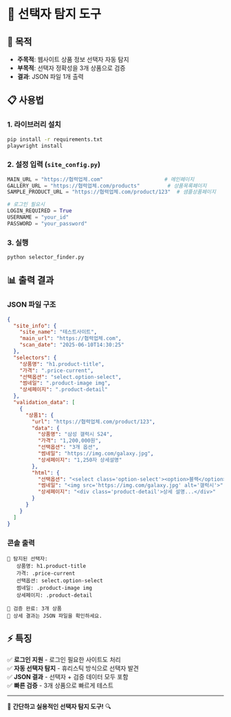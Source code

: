 # 🎯 선택자 탐지 도구

## 🚀 목적
- **주목적**: 웹사이트 상품 정보 선택자 자동 탐지
- **부목적**: 선택자 정확성을 3개 상품으로 검증
- **결과**: JSON 파일 1개 출력

## 📋 사용법

### 1. 라이브러리 설치
```bash
pip install -r requirements.txt
playwright install
```

### 2. 설정 입력 (`site_config.py`)
```python
MAIN_URL = "https://협력업체.com"                    # 메인페이지
GALLERY_URL = "https://협력업체.com/products"         # 상품목록페이지  
SAMPLE_PRODUCT_URL = "https://협력업체.com/product/123"  # 샘플상품페이지

# 로그인 필요시
LOGIN_REQUIRED = True
USERNAME = "your_id"
PASSWORD = "your_password"
```

### 3. 실행
```bash
python selector_finder.py
```

## 📊 출력 결과

### JSON 파일 구조
```json
{
  "site_info": {
    "site_name": "테스트사이트",
    "main_url": "https://협력업체.com",
    "scan_date": "2025-06-10T14:30:25"
  },
  "selectors": {
    "상품명": "h1.product-title",
    "가격": ".price-current",
    "선택옵션": "select.option-select",
    "썸네일": ".product-image img",
    "상세페이지": ".product-detail"
  },
  "validation_data": [
    {
      "상품1": {
        "url": "https://협력업체.com/product/123",
        "data": {
          "상품명": "삼성 갤럭시 S24",
          "가격": "1,200,000원",
          "선택옵션": "3개 옵션",
          "썸네일": "https://img.com/galaxy.jpg",
          "상세페이지": "1,250자 상세설명"
        },
        "html": {
          "선택옵션": "<select class='option-select'><option>블랙</option></select>",
          "썸네일": "<img src='https://img.com/galaxy.jpg' alt='갤럭시'>",
          "상세페이지": "<div class='product-detail'>상세 설명...</div>"
        }
      }
    }
  ]
}
```

### 콘솔 출력
```
🎯 탐지된 선택자:
   상품명: h1.product-title
   가격: .price-current
   선택옵션: select.option-select
   썸네일: .product-image img
   상세페이지: .product-detail

🧪 검증 완료: 3개 상품
📄 상세 결과는 JSON 파일을 확인하세요.
```

## ⚡ 특징

✅ **로그인 지원** - 로그인 필요한 사이트도 처리  
✅ **자동 선택자 탐지** - 휴리스틱 방식으로 선택자 발견  
✅ **JSON 결과** - 선택자 + 검증 데이터 모두 포함  
✅ **빠른 검증** - 3개 상품으로 빠르게 테스트  

---

🎉 **간단하고 실용적인 선택자 탐지 도구!** 🔍
